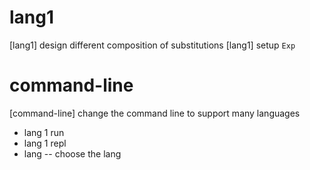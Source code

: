 # lang1

[lang1] design different composition of substitutions
[lang1] setup `Exp`

# command-line

[command-line] change the command line to support many languages

- lang 1 run
- lang 1 repl
- lang -- choose the lang

